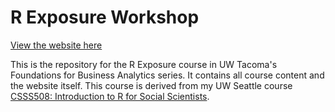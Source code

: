 # R Exposure Workshop

[View the website here](https://clanfear.github.io/r_exposure_workshop/)

This is the repository for the R Exposure course in UW Tacoma's Foundations for Business Analytics series. It contains all course content and the website itself. This course is derived from my UW Seattle course [CSSS508: Introduction to R for Social Scientists](https://clanfear.github.io/CSSS508).